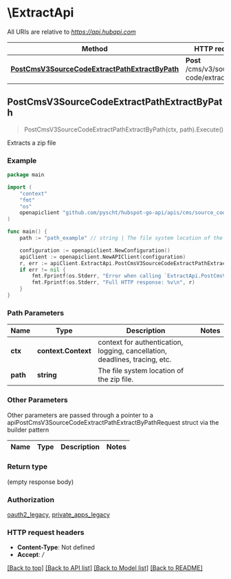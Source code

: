 # \ExtractApi

All URIs are relative to *https://api.hubapi.com*

Method | HTTP request | Description
------------- | ------------- | -------------
[**PostCmsV3SourceCodeExtractPathExtractByPath**](ExtractApi.md#PostCmsV3SourceCodeExtractPathExtractByPath) | **Post** /cms/v3/source-code/extract/{path} | Extracts a zip file



## PostCmsV3SourceCodeExtractPathExtractByPath

> PostCmsV3SourceCodeExtractPathExtractByPath(ctx, path).Execute()

Extracts a zip file



### Example

```go
package main

import (
    "context"
    "fmt"
    "os"
    openapiclient "github.com/pyscht/hubspot-go-api/apis/cms/source_code"
)

func main() {
    path := "path_example" // string | The file system location of the zip file.

    configuration := openapiclient.NewConfiguration()
    apiClient := openapiclient.NewAPIClient(configuration)
    r, err := apiClient.ExtractApi.PostCmsV3SourceCodeExtractPathExtractByPath(context.Background(), path).Execute()
    if err != nil {
        fmt.Fprintf(os.Stderr, "Error when calling `ExtractApi.PostCmsV3SourceCodeExtractPathExtractByPath``: %v\n", err)
        fmt.Fprintf(os.Stderr, "Full HTTP response: %v\n", r)
    }
}
```

### Path Parameters


Name | Type | Description  | Notes
------------- | ------------- | ------------- | -------------
**ctx** | **context.Context** | context for authentication, logging, cancellation, deadlines, tracing, etc.
**path** | **string** | The file system location of the zip file. | 

### Other Parameters

Other parameters are passed through a pointer to a apiPostCmsV3SourceCodeExtractPathExtractByPathRequest struct via the builder pattern


Name | Type | Description  | Notes
------------- | ------------- | ------------- | -------------


### Return type

 (empty response body)

### Authorization

[oauth2_legacy](../README.md#oauth2_legacy), [private_apps_legacy](../README.md#private_apps_legacy)

### HTTP request headers

- **Content-Type**: Not defined
- **Accept**: */*

[[Back to top]](#) [[Back to API list]](../README.md#documentation-for-api-endpoints)
[[Back to Model list]](../README.md#documentation-for-models)
[[Back to README]](../README.md)

